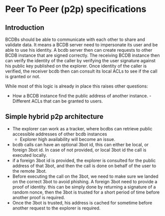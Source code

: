 # Peer To Peer (p2p) specifications
## Introduction

BCDBs should be able to communicate with each other to share and validate data. It means a BCDB server need to impersonate its user and be able to use his identity. A bcdb server then can create requests to other BCDB instance that are signed correctly. The receiving BCDB instance then can verify the identity
of the caller by verifying the user signature against his public key published on the explorer. Once identity of the caller is verified, the receiver bcdb
then can consult its local ACLs to see if the call is granted or not.

While most of this logic is already in place this raises other questions:
- How a BCDB instance find the public address of another instance. - Different ACLs that can be granted to users.

## Simple hybrid p2p architecture
- The explorer can work as a tracker, where bcdbs can retrieve public accessible addresses of other bcdb instances
  - Explorer high availability will become an issue.
- bcdb calls can have an optional 3bot id, this can either be local, or foreign 3bot id. In case of not provided, or local 3bot id the call is executed locally.
- if a foreign 3bot id is provided, the explorer is consulted for the public address of that 3bot, and then the call is done on behalf of the user to the remote 3bot.
- Before executing the call on the 3bot, we need to make sure we landed on the correct 3bot to avoid phishing. A foreign 3bot need to provide a proof of identity. this can be simply done by returning a signature of a random nonce, then the 3bot is trusted for a short period of time before another proof is required.
- Once the 3bot is trusted, his address is cached for sometime before another request to the explorer is required.
